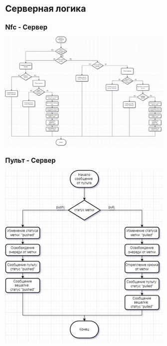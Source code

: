 # Серверная логика
## Nfc - Сервер

![](../resources/server_logics_nfc.png)

## Пульт - Сервер

![](../resources/server_logics_control.png)